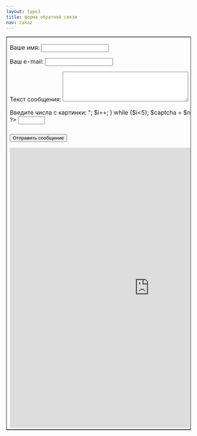 ```yaml
---
layout: type3
title: форма обратной связи
nav: zakaz
---
```

<div align="center">
<table border="1" width="365" align="center" cellpadding="20" cellspacing="6">
<tr>
<td>
<form action="http://../send.php" method="post">

<p>Ваше имя:
 <input type="text" name="fio" width="20">
 <p>Ваш e-mail:
 <input type="text" name="email" width="20"></p>
 <p>Текст сообщения:
<textarea name="money" cols="40" rows="5"></textarea></p>
<p>Введите числа с картинки: 
  	<?php 
		$i=1;
		do
		{
		$num[$i] = mt_rand(0,9);
		echo "<img src='img/".$num[$i].".gif' border='0' align='bottom' vspace='5px'>";
		$i++;
		}
		while ($i<5);
		$captcha = $num[1].$num[2].$num[3].$num[4];
		?>
<input name="captcha" type="hidden" value="<?php echo $captcha ;?>">
<input name="pr" style=" margin-bottom:11px" type="text" size="6" maxlength="4"></p>
<p><input type="submit" class="bt1" value="Отправить сообщение"></p>
</form>
<iframe  src="https://docs.google.com/spreadsheet/embeddedform?formkey=dF90VlIyVFRfWjFDUHhpZktLQ2VEbWc6MA" width="760" height="764" frameborder="0" marginheight="0" marginwidth="0" topmargin="0" leftmargin="0" rightmargin="0" bottommargin="0">Loading...</iframe>